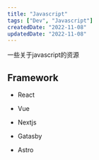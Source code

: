 ```yaml
---
title: "Javascript"
tags: ["Dev", "Javascript"]
createdDate: "2022-11-08"
updatedDate: "2022-11-08"
---
```


一些关于javascript的资源

## Framework

- React
- Vue


- Nextjs
- Gatasby
- Astro
